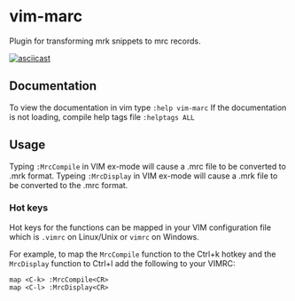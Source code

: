 # vim-marc
Plugin for transforming mrk snippets to mrc records.

[![asciicast](https://asciinema.org/a/Kv2B2FifC1VvbL1RkJZUuVFn9.svg)](https://asciinema.org/a/Kv2B2FifC1VvbL1RkJZUuVFn9?autoplay=1)

## Documentation
To view the documentation in vim type `:help vim-marc`
If the documentation is not loading, compile help tags file `:helptags ALL`

## Usage
Typing `:MrcCompile` in VIM ex-mode will cause a .mrc file to be converted to .mrk format.
Typeing `:MrcDisplay` in VIM ex-mode will cause a .mrk file to be converted to the .mrc format.

### Hot keys
Hot keys for the functions can be mapped in your VIM configuration file which is `.vimrc` on Linux/Unix or `vimrc` on Windows.

For example, to map the `MrcCompile` function to the Ctrl+k hotkey and the `MrcDisplay` function to Ctrl+l add the following to your VIMRC:
```
map <C-k> :MrcCompile<CR>
map <C-l> :MrcDisplay<CR>
```
